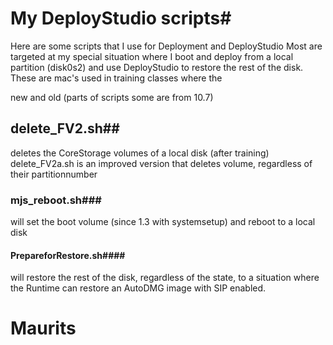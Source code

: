 # My DeployStudio scripts#
Here are some scripts that I use for Deployment and DeployStudio
Most are targeted at my special situation where I boot and deploy from a local partition (disk0s2)
and use DeployStudio to restore the rest of the disk.
These are mac's used in training classes where the

new and old (parts of scripts some are from 10.7)

## delete_FV2.sh##
deletes the CoreStorage volumes of a local disk (after training)
delete_FV2a.sh is an improved version that deletes volume, regardless of their partitionnumber

### mjs_reboot.sh###
will set the boot volume (since 1.3 with systemsetup) and reboot to a local disk

#### PrepareforRestore.sh####
will restore the rest of the disk, regardless of the state, to a situation where the Runtime can restore an AutoDMG image with SIP enabled.

Maurits
======
